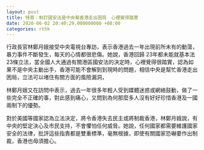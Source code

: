 ```yaml
---
layout: post
title: 特首：制訂國安法是中央幫香港走出困局　心裡覺得踏實
date: 2020-06-02 20:40:29.000000000 +08:00
categories: rthk
---
```


行政長官林鄭月娥接受中央電視台專訪，表示香港過去一年出現前所未有的動蕩，暴力事件不斷發生，每天的心情都很悲傷。她說，香港回歸 23年都未能就基本法 23條立法，當全國人大通過有關港區國安法的決定時，心裡覺得很踏實，認為如果不是中央主動出手，香港可能不會解到到現時的問題，相信中央是幫忙香港走出困局，立法可以堵住有關方面的風險漏洞，

林鄭月娥又在訪問中表示，過去一年很多年輕人受到媒體迷惑或網絡鼓動，做了一些完全不正確的事，對此感到痛心，又問到為何那麼多人沒有好好珍惜香港及一國兩制下的優勢。

對於美國等國家認為立法決定，將令香港失去民主或將制裁香港，林鄭月娥說，有中央的堅定決心及市民支持，不會懼怕任何威脅。她說，任何國家都需要維護國家安全的法律，批評這些指責都是雙重標準，毫無根據，即使有關國家恐嚇要作出制裁，香港也毋須擔心。
